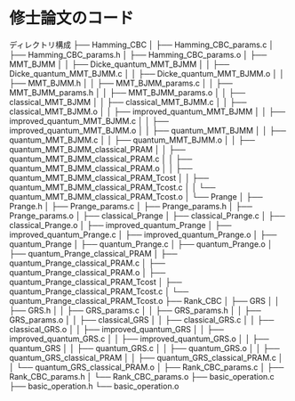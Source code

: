 # 修士論文のコード

ディレクトリ構成
    ├── Hamming_CBC
    │   ├── Hamming_CBC_params.c
    │   ├── Hamming_CBC_params.h
    │   ├── Hamming_CBC_params.o
    │   ├── MMT_BJMM
    │   │   ├── Dicke_quantum_MMT_BJMM
    │   │   ├── Dicke_quantum_MMT_BJMM.c
    │   │   ├── Dicke_quantum_MMT_BJMM.o
    │   │   ├── MMT_BJMM.h
    │   │   ├── MMT_BJMM_params.c
    │   │   ├── MMT_BJMM_params.h
    │   │   ├── MMT_BJMM_params.o
    │   │   ├── classical_MMT_BJMM
    │   │   ├── classical_MMT_BJMM.c
    │   │   ├── classical_MMT_BJMM.o
    │   │   ├── improved_quantum_MMT_BJMM
    │   │   ├── improved_quantum_MMT_BJMM.c
    │   │   ├── improved_quantum_MMT_BJMM.o
    │   │   ├── quantum_MMT_BJMM
    │   │   ├── quantum_MMT_BJMM.c
    │   │   ├── quantum_MMT_BJMM.o
    │   │   ├── quantum_MMT_BJMM_classical_PRAM
    │   │   ├── quantum_MMT_BJMM_classical_PRAM.c
    │   │   ├── quantum_MMT_BJMM_classical_PRAM.o
    │   │   ├── quantum_MMT_BJMM_classical_PRAM_Tcost
    │   │   ├── quantum_MMT_BJMM_classical_PRAM_Tcost.c
    │   │   └── quantum_MMT_BJMM_classical_PRAM_Tcost.o
    │   └── Prange
    │       ├── Prange.h
    │       ├── Prange_params.c
    │       ├── Prange_params.h
    │       ├── Prange_params.o
    │       ├── classical_Prange
    │       ├── classical_Prange.c
    │       ├── classical_Prange.o
    │       ├── improved_quantum_Prange
    │       ├── improved_quantum_Prange.c
    │       ├── improved_quantum_Prange.o
    │       ├── quantum_Prange
    │       ├── quantum_Prange.c
    │       ├── quantum_Prange.o
    │       ├── quantum_Prange_classical_PRAM
    │       ├── quantum_Prange_classical_PRAM.c
    │       ├── quantum_Prange_classical_PRAM.o
    │       ├── quantum_Prange_classical_PRAM_Tcost
    │       ├── quantum_Prange_classical_PRAM_Tcost.c
    │       └── quantum_Prange_classical_PRAM_Tcost.o
    ├── Rank_CBC
    │   ├── GRS
    │   │   ├── GRS.h
    │   │   ├── GRS_params.c
    │   │   ├── GRS_params.h
    │   │   ├── GRS_params.o
    │   │   ├── classical_GRS
    │   │   ├── classical_GRS.c
    │   │   ├── classical_GRS.o
    │   │   ├── improved_quantum_GRS
    │   │   ├── improved_quantum_GRS.c
    │   │   ├── improved_quantum_GRS.o
    │   │   ├── quantum_GRS
    │   │   ├── quantum_GRS.c
    │   │   ├── quantum_GRS.o
    │   │   ├── quantum_GRS_classical_PRAM
    │   │   ├── quantum_GRS_classical_PRAM.c
    │   │   └── quantum_GRS_classical_PRAM.o
    │   ├── Rank_CBC_params.c
    │   ├── Rank_CBC_params.h
    │   └── Rank_CBC_params.o
    ├── basic_operation.c
    ├── basic_operation.h
    └── basic_operation.o
